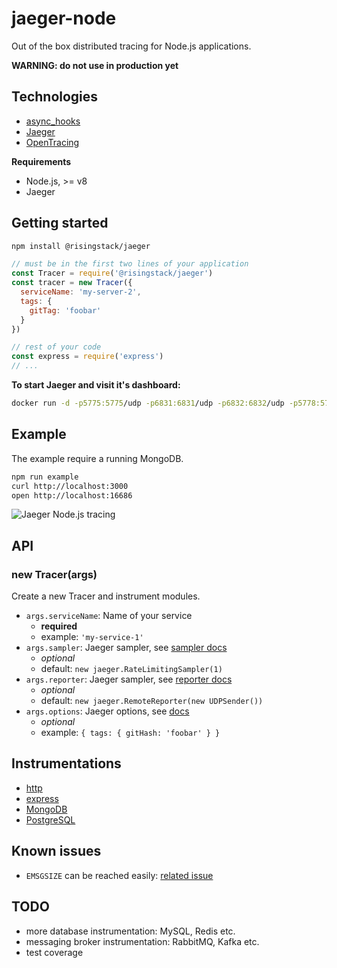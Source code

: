 # jaeger-node

Out of the box distributed tracing for Node.js applications.

**WARNING: do not use in production yet**

## Technologies

- [async_hooks](https://github.com/nodejs/node/blob/master/doc/api/async_hooks.md)
- [Jaeger](https://uber.github.io/jaeger/)
- [OpenTracing](http://opentracing.io/)

**Requirements**

- Node.js, >= v8
- Jaeger

## Getting started

```sh
npm install @risingstack/jaeger
```

```js
// must be in the first two lines of your application
const Tracer = require('@risingstack/jaeger')
const tracer = new Tracer({
  serviceName: 'my-server-2',
  tags: {
    gitTag: 'foobar'
  }
})

// rest of your code
const express = require('express')
// ...
```

**To start Jaeger and visit it's dashboard:**

```sh
docker run -d -p5775:5775/udp -p6831:6831/udp -p6832:6832/udp -p5778:5778 -p16686:16686 -p14268:14268 jaegertracing/all-in-one:latest && open http://localhost:16686
```

## Example

The example require a running MongoDB.  

```sh
npm run example
curl http://localhost:3000
open http://localhost:16686
```

![Jaeger Node.js tracing](https://user-images.githubusercontent.com/1764512/26843812-c3198758-4af1-11e7-8aa3-1da55d9e58b6.png)

## API

### new Tracer(args)

Create a new Tracer and instrument modules.

- `args.serviceName`: Name of your service
  - **required**
  - example: `'my-service-1'`
- `args.sampler`: Jaeger sampler, see [sampler docs](https://github.com/uber/jaeger-client-node/tree/master/src/samplers)
  - *optional*
  - default: `new jaeger.RateLimitingSampler(1)`
- `args.reporter`: Jaeger sampler, see [reporter docs](https://github.com/uber/jaeger-client-node/tree/master/src/reporters)
  - *optional*
  - default: `new jaeger.RemoteReporter(new UDPSender())`
- `args.options`: Jaeger options, see [docs](https://github.com/uber/jaeger-client-node#initialization)
  - *optional*
  - example: `{ tags: { gitHash: 'foobar' } }`


## Instrumentations

- [http](https://nodejs.org/api/http.html)
- [express](https://expressjs.com/)
- [MongoDB](https://www.npmjs.com/package/mongodb-core)
- [PostgreSQL](https://www.npmjs.com/package/pg)

## Known issues

- `EMSGSIZE` can be reached easily: [related issue](https://github.com/uber/jaeger-client-node/issues/124)

## TODO

- more database instrumentation: MySQL, Redis etc.
- messaging broker instrumentation: RabbitMQ, Kafka etc.
- test coverage
